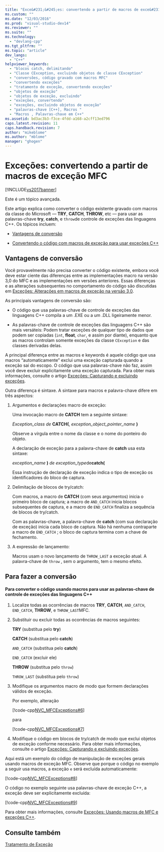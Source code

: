 ```yaml
---
title: "Exce&#231;&#245;es: convertendo a partir de macros de exce&#231;&#227;o MFC | Microsoft Docs"
ms.custom: ""
ms.date: "12/03/2016"
ms.prod: "visual-studio-dev14"
ms.reviewer: ""
ms.suite: ""
ms.technology: 
  - "devlang-cpp"
ms.tgt_pltfrm: ""
ms.topic: "article"
dev_langs: 
  - "C++"
helpviewer_keywords: 
  - "blocos catch, delimitando"
  - "Classe CException, excluindo objetos de classe CException"
  - "conversões, código gravado com macros MFC"
  - "convertendo exceções"
  - "tratamento de exceção, convertendo exceções"
  - "objetos de exceção"
  - "objetos de exceção, excluindo"
  - "exceções, convertendo"
  - "exceções, excluindo objetos de exceção"
  - "palavras-chave [C++], Macros "
  - "Macros , Palavras-chave em C++"
ms.assetid: bd3ac3b3-f3ce-4fdd-a168-a2cff13ed796
caps.latest.revision: 11
caps.handback.revision: 7
author: "mikeblome"
ms.author: "mblome"
manager: "ghogen"
---
```

# Exce&#231;&#245;es: convertendo a partir de macros de exce&#231;&#227;o MFC
[!INCLUDE[vs2017banner](../assembler/inline/includes/vs2017banner.md)]

Este é um tópico avançada.  
  
 Este artigo explica como converter o código existente gravado com macros da classe do Microsoft — **TRY**, **CATCH**, **THROW**, etc — para usar as palavras\-chave **try**, **catch**, e `throw`de controle de exceções das linguagens C\+\+.  Os tópicos incluem:  
  
-   [Vantagens de conversão](#_core_advantages_of_converting)  
  
-   [Convertendo o código com macros de exceção para usar exceções C\+\+](#_core_doing_the_conversion)  
  
##  <a name="_core_advantages_of_converting"></a> Vantagens de conversão  
 Você provavelmente não precisa converter o código existente, embora você deve estar ciente das diferenças entre as implementações macro na versão 3,0 do MFC e as implementações em versões anteriores.  Essas diferenças e as alterações subsequentes no comportamento do código são discutidas em [Exceções: Alterações em macros de exceção na versão 3,0](../mfc/exceptions-changes-to-exception-macros-in-version-3-0.md).  
  
 As principais vantagens de conversão são:  
  
-   O código que usa palavras\-chave de controle de exceções das linguagens C\+\+ compila a um .EXE ou a um .DLL ligeiramente menor.  
  
-   As palavras\-chave de controle de exceções das linguagens C\+\+ são mais versáteis: Podem tratar exceções de qualquer tipo de dados que podem ser copiadas \(`int`, **float**, `char`, e assim por diante\), enquanto que as macros controlam somente exceções da classe `CException` e das classes derivadas delas.  
  
 A principal diferença entre as macros e keywords é aquele código que usa macros “automaticamente” exclui uma exceção capturada quando a exceção sai do escopo.  O código que usa palavras\-chave não faz, assim você deve excluir explicitamente uma exceção capturada.  Para obter mais informações, consulte o artigo [Exceções: Capturando e excluindo exceções](../mfc/exceptions-catching-and-deleting-exceptions.md).  
  
 Outra diferença é sintaxe.  A sintaxe para macros e palavra\-chave difere em três aspectos:  
  
1.  Argumentos e declarações macro de exceção:  
  
     Uma invocação macro de **CATCH** tem a seguinte sintaxe:  
  
     *Exception\_class de* **CATCH\(**, *exception\_object\_pointer\_name* **\)**  
  
     Observe a vírgula entre o nome da classe e o nome do ponteiro do objeto.  
  
     A declaração de exceção para a palavra\-chave de **catch** usa esta sintaxe:  
  
     *exception\_name*  **\)** *de exception\_type*de**catch\(**  
  
     Essa instrução de declaração de exceção indica o tipo de exceção os identificadores do bloco de captura.  
  
2.  Delimitação de blocos de try\/catch:  
  
     Com macros, a macro de **CATCH** \(com seus argumentos\) inicia o primeiro bloco de captura; a macro de `AND_CATCH` inicia blocos subsequentes de captura, e a macro de `END_CATCH` finaliza a sequência de blocos de try\/catch.  
  
     Com as palavras\-chave, a palavra\-chave de **catch** \(com sua declaração de exceção\) inicia cada bloco de captura.  Não há nenhuma contraparte a macro de `END_CATCH` ; o bloco de captura termina com a chave de fechamento.  
  
3.  A expressão de lançamento:  
  
     Macros usam o novo lançamento de `THROW_LAST` a exceção atual.  A palavra\-chave de `throw` , sem o argumento, tem o mesmo efeito.  
  
##  <a name="_core_doing_the_conversion"></a> Para fazer a conversão  
  
#### Para converter o código usando macros para usar as palavras\-chave de controle de exceções das linguagens C\+\+  
  
1.  Localize todas as ocorrências de macros **TRY**, **CATCH**, `AND_CATCH`, `END_CATCH`, **THROW**, e `THROW_LAST`MFC.  
  
2.  Substituir ou excluir todas as ocorrências de macros seguintes:  
  
     **TRY** \(substitua pelo **try**\)  
  
     **CATCH** \(substitua pelo **catch**\)  
  
     `AND_CATCH` \(substitua pelo **catch**\)  
  
     `END_CATCH` \(excluir ele\)  
  
     **THROW** \(substitua pelo `throw`\)  
  
     `THROW_LAST` \(substitua pelo `throw`\)  
  
3.  Modifique os argumentos macro de modo que formem declarações válidos de exceção.  
  
     Por exemplo, alteração  
  
     [!code-cpp[NVC_MFCExceptions#6](../mfc/codesnippet/CPP/exceptions-converting-from-mfc-exception-macros_1.cpp)]  
  
     para  
  
     [!code-cpp[NVC_MFCExceptions#7](../mfc/codesnippet/CPP/exceptions-converting-from-mfc-exception-macros_2.cpp)]  
  
4.  Modifique o código em blocos de try\/catch de modo que exclui objetos de exceção conforme necessário.  Para obter mais informações, consulte o artigo [Exceções: Capturando e excluindo exceções](../mfc/exceptions-catching-and-deleting-exceptions.md).  
  
 Aqui está um exemplo do código de manipulação de exceções gerais usando macros de exceção MFC.  Observe que porque o código no exemplo a seguir usa macros, a exceção `e` será excluída automaticamente:  
  
 [!code-cpp[NVC_MFCExceptions#8](../mfc/codesnippet/CPP/exceptions-converting-from-mfc-exception-macros_3.cpp)]  
  
 O código no exemplo seguinte usa palavras\-chave de exceção C\+\+, a exceção deve ser explicitamente excluída:  
  
 [!code-cpp[NVC_MFCExceptions#9](../mfc/codesnippet/CPP/exceptions-converting-from-mfc-exception-macros_4.cpp)]  
  
 Para obter mais informações, consulte [Exceções: Usando macros de MFC e exceções C\+\+](../mfc/exceptions-using-mfc-macros-and-cpp-exceptions.md).  
  
## Consulte também  
 [Tratamento de Exceção](../mfc/exception-handling-in-mfc.md)